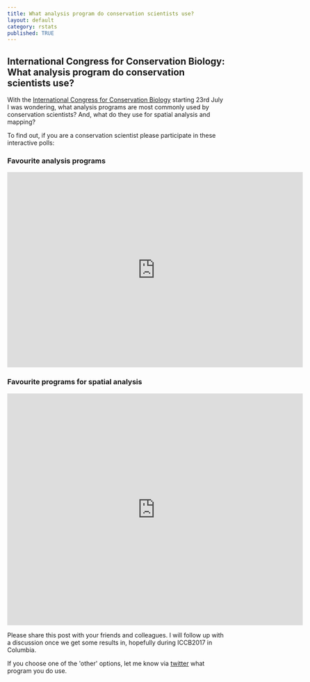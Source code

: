 ```yaml
---
title: What analysis program do conservation scientists use?
layout: default
category: rstats
published: TRUE
---
```


## International Congress for Conservation Biology: What analysis program do conservation scientists use?

With the [International Congress for Conservation Biology](http://conbio.org/mini-sites/iccb-2017) starting 23rd July I was wondering, what analysis programs are most commonly used by conservation scientists? And, what do they use for spatial analysis and mapping?

To find out, if you are a conservation scientist please participate in these interactive polls:

### Favourite analysis programs
<iframe src="http://www.strawpoll.me/embed_1/13492706" style="width:680px;height:449px;border:0;">Loading poll...</iframe>

### Favourite programs for spatial analysis

<iframe src="http://www.strawpoll.me/embed_1/13492763" style="width:680px;height:533px;border:0;">Loading poll...</iframe>

Please share this post with your friends and colleagues. I will follow up with a discussion once we get some results in, hopefully during ICCB2017 in Columbia.

If you choose one of the 'other' options, let me know via [twitter](https://twitter.com/bluecology/) what program you do use.
